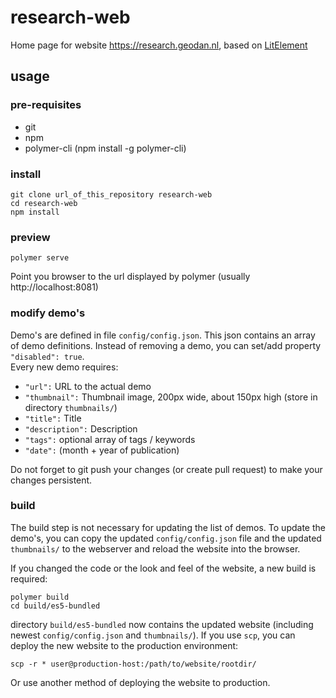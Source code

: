 # research-web
Home page for website https://research.geodan.nl, based on [LitElement](https://github.com/Polymer/lit-element)

## usage

### pre-requisites
* git
* npm
* polymer-cli (npm install -g polymer-cli)

### install
    git clone url_of_this_repository research-web
    cd research-web
    npm install

### preview
    polymer serve
Point you browser to the url displayed by polymer (usually http://localhost:8081)

### modify demo's
Demo's are defined in file ``config/config.json``. This json contains an array of demo definitions. Instead of removing a demo, you can set/add property ``"disabled": true``.   
Every new demo requires:
* ``"url":`` URL to the actual demo
* ``"thumbnail":`` Thumbnail image, 200px wide, about 150px high (store in directory ``thumbnails/``)
* ``"title":`` Title
* ``"description":`` Description
* ``"tags":`` optional array of tags / keywords
* ``"date":`` (month + year of publication)

Do not forget to git push your changes (or create pull request) to make your changes persistent.

### build
The build step is not necessary for updating the list of demos. To update the demo's, you can copy the updated ``config/config.json`` file and the updated ``thumbnails/`` to the webserver and reload the website into the browser.

If you changed the code or the look and feel of the website, a new build is required:

    polymer build
    cd build/es5-bundled

directory ``build/es5-bundled`` now contains the updated website (including newest ``config/config.json`` and ``thumbnails/``). If you use ``scp``, you can deploy the new website to the production environment:

    scp -r * user@production-host:/path/to/website/rootdir/

Or use another method of deploying the website to production.